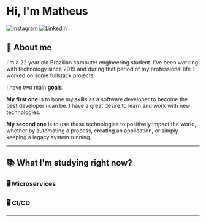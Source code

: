 # Hi, I'm Matheus

[![Instagram][instagram-shield]][instagram-url]
[![LinkedIn][linkedin-shield]][linkedin-url]

## 👦 **About me**
I'm a 22 year old Brazilian computer engineering student. I've been working with technology since 2019 and during that period of my professional life I worked on some fullstack projects.

I have two main **goals**:

**My first one** is to hone my skills as a software developer to become the best developer i can be. I have a great desire to learn and work with new technologies.

**My second one** is to use these technologies to positively impact the world, whether by automating a process, creating an application, or simply keeping a legacy system running.

---
## 📚 What I'm studying right now?

### 🖥️ **Microservices**

### 🖥️ **CI/CD**

---

<!--- Shields -->
[linkedin-shield]: https://img.shields.io/badge/LinkedIn-074F97?&style=for-the-badge&logo=LinkedIn&logoColor=white

[instagram-shield]: https://img.shields.io/badge/Instagram-A5112D?&style=for-the-badge&logo=Instagram&logoColor=white


<!--- Urls ---->
[linkedin-url]: https://www.linkedin.com/in/matheus-oliveira-2409/
[instagram-url]: https://www.instagram.com/maath_eeuus.me/
[homuai-url]: https://homuai.com